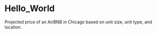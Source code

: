 # Hello_World

Projected price of an AirBNB in Chicago based on unit size, unit type, and location.
